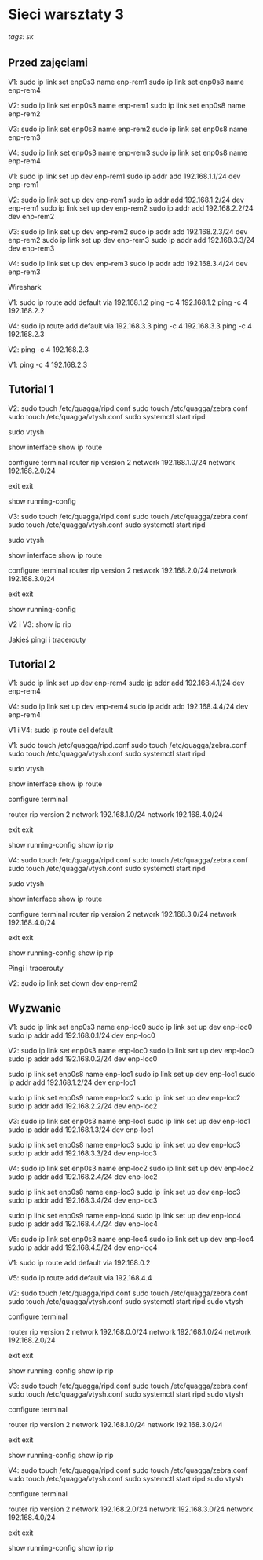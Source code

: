 # Sieci warsztaty 3
###### tags: `SK`

## Przed zajęciami
V1:
sudo ip link set enp0s3 name enp-rem1
sudo ip link set enp0s8 name enp-rem4

V2:
sudo ip link set enp0s3 name enp-rem1
sudo ip link set enp0s8 name enp-rem2

V3:
sudo ip link set enp0s3 name enp-rem2
sudo ip link set enp0s8 name enp-rem3

V4:
sudo ip link set enp0s3 name enp-rem3
sudo ip link set enp0s8 name enp-rem4


V1:
sudo ip link set up dev enp-rem1
sudo ip addr add 192.168.1.1/24 dev enp-rem1

V2:
sudo ip link set up dev enp-rem1
sudo ip addr add 192.168.1.2/24 dev enp-rem1
sudo ip link set up dev enp-rem2
sudo ip addr add 192.168.2.2/24 dev enp-rem2

V3:
sudo ip link set up dev enp-rem2
sudo ip addr add 192.168.2.3/24 dev enp-rem2
sudo ip link set up dev enp-rem3
sudo ip addr add 192.168.3.3/24 dev enp-rem3

V4:
sudo ip link set up dev enp-rem3
sudo ip addr add 192.168.3.4/24 dev enp-rem3

Wireshark

V1:
sudo ip route add default via 192.168.1.2
ping -c 4 192.168.1.2
ping -c 4 192.168.2.2

V4: 
sudo ip route add default via 192.168.3.3
ping -c 4 192.168.3.3
ping -c 4 192.168.2.3

V2:
ping -c 4 192.168.2.3

V1:
ping -c 4 192.168.2.3

## Tutorial 1
V2:
sudo touch /etc/quagga/ripd.conf
sudo touch /etc/quagga/zebra.conf
sudo touch /etc/quagga/vtysh.conf
sudo systemctl start ripd

sudo vtysh

show interface
show ip route

configure terminal
router rip
version 2
network 192.168.1.0/24
network 192.168.2.0/24

exit
exit

show running-config

V3:
sudo touch /etc/quagga/ripd.conf
sudo touch /etc/quagga/zebra.conf
sudo touch /etc/quagga/vtysh.conf
sudo systemctl start ripd

sudo vtysh

show interface
show ip route

configure terminal
router rip
version 2
network 192.168.2.0/24
network 192.168.3.0/24

exit
exit

show running-config

V2 i V3: show ip rip

Jakieś pingi i tracerouty

## Tutorial 2
V1:
sudo ip link set up dev enp-rem4
sudo ip addr add 192.168.4.1/24 dev enp-rem4

V4: 
sudo ip link set up dev enp-rem4
sudo ip addr add 192.168.4.4/24 dev enp-rem4

V1 i V4: 
sudo ip route del default

V1:
sudo touch /etc/quagga/ripd.conf
sudo touch /etc/quagga/zebra.conf
sudo touch /etc/quagga/vtysh.conf
sudo systemctl start ripd

sudo vtysh

show interface
show ip route

configure terminal

router rip
version 2
network 192.168.1.0/24
network 192.168.4.0/24

exit
exit

show running-config
show ip rip


V4:
sudo touch /etc/quagga/ripd.conf
sudo touch /etc/quagga/zebra.conf
sudo touch /etc/quagga/vtysh.conf
sudo systemctl start ripd

sudo vtysh

show interface
show ip route

configure terminal
router rip
version 2
network 192.168.3.0/24
network 192.168.4.0/24

exit
exit

show running-config
show ip rip


Pingi i tracerouty

V2: sudo ip link set down dev enp-rem2

## Wyzwanie
V1:
sudo ip link set enp0s3 name enp-loc0
sudo ip link set up dev enp-loc0
sudo ip addr add 192.168.0.1/24 dev enp-loc0

V2:
sudo ip link set enp0s3 name enp-loc0
sudo ip link set up dev enp-loc0
sudo ip addr add 192.168.0.2/24 dev enp-loc0

sudo ip link set enp0s8 name enp-loc1
sudo ip link set up dev enp-loc1
sudo ip addr add 192.168.1.2/24 dev enp-loc1

sudo ip link set enp0s9 name enp-loc2
sudo ip link set up dev enp-loc2
sudo ip addr add 192.168.2.2/24 dev enp-loc2

V3: 
sudo ip link set enp0s3 name enp-loc1
sudo ip link set up dev enp-loc1
sudo ip addr add 192.168.1.3/24 dev enp-loc1

sudo ip link set enp0s8 name enp-loc3
sudo ip link set up dev enp-loc3
sudo ip addr add 192.168.3.3/24 dev enp-loc3

V4:
sudo ip link set enp0s3 name enp-loc2
sudo ip link set up dev enp-loc2
sudo ip addr add 192.168.2.4/24 dev enp-loc2

sudo ip link set enp0s8 name enp-loc3
sudo ip link set up dev enp-loc3
sudo ip addr add 192.168.3.4/24 dev enp-loc3

sudo ip link set enp0s9 name enp-loc4
sudo ip link set up dev enp-loc4
sudo ip addr add 192.168.4.4/24 dev enp-loc4

V5:
sudo ip link set enp0s3 name enp-loc4
sudo ip link set up dev enp-loc4
sudo ip addr add 192.168.4.5/24 dev enp-loc4

V1:
sudo ip route add default via 192.168.0.2

V5:
sudo ip route add default via 192.168.4.4

V2:
sudo touch /etc/quagga/ripd.conf
sudo touch /etc/quagga/zebra.conf
sudo touch /etc/quagga/vtysh.conf
sudo systemctl start ripd
sudo vtysh

configure terminal

router rip
version 2
network 192.168.0.0/24
network 192.168.1.0/24
network 192.168.2.0/24

exit
exit

show running-config
show ip rip

V3:
sudo touch /etc/quagga/ripd.conf
sudo touch /etc/quagga/zebra.conf
sudo touch /etc/quagga/vtysh.conf
sudo systemctl start ripd
sudo vtysh

configure terminal

router rip
version 2
network 192.168.1.0/24
network 192.168.3.0/24

exit
exit

show running-config
show ip rip

V4:
sudo touch /etc/quagga/ripd.conf
sudo touch /etc/quagga/zebra.conf
sudo touch /etc/quagga/vtysh.conf
sudo systemctl start ripd
sudo vtysh

configure terminal

router rip
version 2
network 192.168.2.0/24
network 192.168.3.0/24
network 192.168.4.0/24

exit
exit

show running-config
show ip rip


